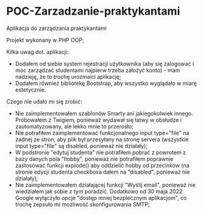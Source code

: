 # POC-Zarzadzanie-praktykantami
Aplikacja do zarządzania praktykantami

Projekt wykonany w PHP OOP;
  
  Kilka uwag dot. aplikacji:
  - Dodałem od siebie system rejestracji użytkownika (aby się zalogować i móc zarządzać studentami najpierw trzeba założyć konto) - mam nadzieję, że to trochę urozmaici aplikację; 
  - Dodałem również bibliotekę Bootstrap, aby wszystko wyglądało w miarę estetycznie.

Czego nie udało mi się zrobić:
  - Nie zaimplementowałem szablonów Smarty ani jakiegokolwiek innego. Próbowałem z Twigiem, ponieważ wydawał się łatwy w obsłudze i zautomatyzowany, ale lekko mnie to przerosło;
  - Nie potrafiłem zaimplementować funkcjonalnego input type="file" na żadnej ze stron, aby plik był przesyłany na stronę servera (wszystkie input type="file" są disabled, ponieważ nie działały);
  - W podstronie "edytuj studenta" nie potrafiłem pobrać z powrotem z bazy danych pola "hobby", ponieważ nie potrafiłem poprawnie zastosować funkcji explode() aby oddzielić hobby od przecinków (na stronie edycji studenta checkboxa dałem na "disabled", ponieważ nie działały);
  - Nie zaimplementowałem działającej funkcji "Wyślij email", ponieważ nie wiedziałem jak sobie z tym poradzić. Dodatkowo od 30 maja 2022 Google wyłączyło opcje "dostęp mniej bezpiecznym aplikacjom", co trochę zepsuło mi możliwość skonfigurowania SMTP;

